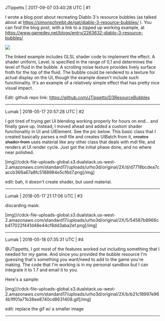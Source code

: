 JTippetts | 2017-09-07 03:40:28 UTC | #1

I wrote a blog post about recreating Diablo 3's resource bubbles (as talked about at https://simonschreibt.de/gat/diablo-3-resource-bubbles/ ). You can find the blog post, with a link to a zipped up working example, at https://www.gamedev.net/blogs/entry/2263632-diablo-3-resource-bubbles/

<img src='//cdck-file-uploads-global.s3.dualstack.us-west-2.amazonaws.com/standard17/uploads/urho3d/original/1X/bfaaa0cd92bf320b0cede190d2b023c218ac546f.png'>

The linked example includes GLSL shader code to implement the effect. A shader uniform, Level, is specified in the range of 0,1 and determines the level of fluid in the bubble. A scrolling noise texture provides lively surface froth for the top of the fluid. The bubble could be rendered to a texture for actual display on the UI, though the example doesn't include such functionality. It's an example of a relatively simple effect that has pretty nice visual impact.

Edit: github repo link: https://github.com/JTippetts/D3ResourceBubbles

-------------------------

Lumak | 2018-05-17 20:57:28 UTC | #2

I got tired of trying get UI blending working properly for hours on end... and finally gave up.  Instead, I moved ahead and added a custom shader functionality in UI and UIElement.  See the pic below. This basic class that I created basically parses a mdl file and creates UIBatch from it, ~~creates shader from~~ uses material like any other class that deals with mdl file, and renders at UI render cycle. Just got the initial phase done, and no where near polished.

[img]//cdck-file-uploads-global.s3.dualstack.us-west-2.amazonaws.com/standard17/uploads/urho3d/original/2X/d/d7718bcdea7caccb366a67a8fc5188984e5cf6d7.png[/img]

edit: bah, it doesn't create shader, but used material.

-------------------------

Lumak | 2018-05-17 21:17:06 UTC | #3

discarding mask:

[img]//cdck-file-uploads-global.s3.dualstack.us-west-2.amazonaws.com/standard17/uploads/urho3d/original/2X/5/54587b8966cb417022f441d48e44cf8dd3aba2ef.png[/img]

-------------------------

Lumak | 2018-05-18 07:35:31 UTC | #4

@JTippetts, I got most of the features worked out including something that I needed for my game.  And since you provided the bubble resource I'm guessing that's something you want/need to add to the game you're making. The code that I'm working is in my personal sandbox but I can integrate it to 1.7 and email it to you.

Here's a sample:

[img]//cdck-file-uploads-global.s3.dualstack.us-west-2.amazonaws.com/standard17/uploads/urho3d/original/2X/b/b21c18997e964b1ff01a71b38ee8740cd8631408.gif[/img]

edit: replace the gif w/ a smaller image

-------------------------

